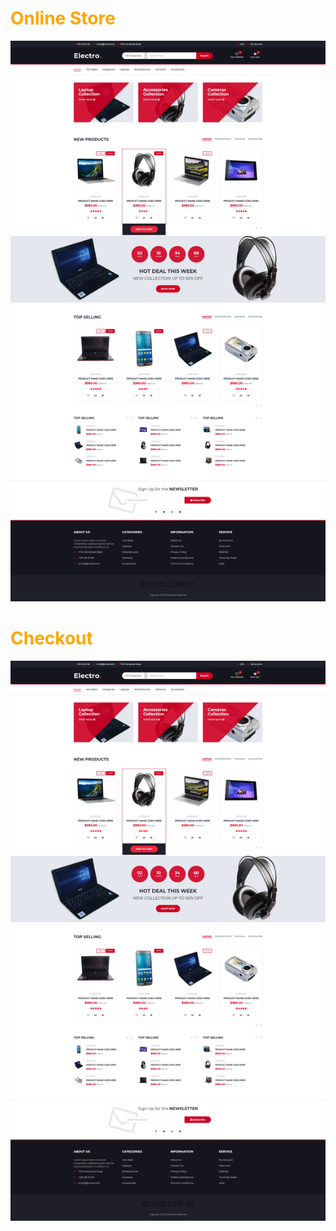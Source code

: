 <h1 style="color: orange;"> Online Store </h1>
<a href="index.html"><img src="Index.png" alt="index.html"></a>
<h1 style="color: orange;"> Checkout </h1>
<a href="checkout.html"><img src="Index.png" alt="checkout.html"></a>

